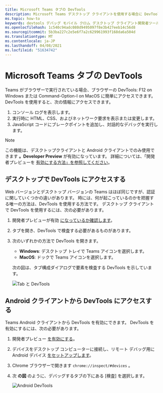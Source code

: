 ```yaml
---
title: Microsoft Teams タブの DevTools
description: Microsoft Teams デスクトップ クライアントを使用する場合に DevTools にアクセスする方法について説明します。
ms.topic: how-to
keywords: devtools デバッグ モバイル クロム デスクトップ クライアント開発者ツール
ms.openlocfilehash: 1c540c94adc080d9495097f8e3b427eeb14c56d8
ms.sourcegitcommit: 5b3ba227c2e5e6f7a2c629961993f168da6a504d
ms.translationtype: MT
ms.contentlocale: ja-JP
ms.lasthandoff: 04/08/2021
ms.locfileid: "51634742"
---
```

# <a name="devtools-for-microsoft-teams-tabs"></a>Microsoft Teams タブの DevTools

Teams がブラウザーで実行されている場合、ブラウザーの DevTools: F12 on Windows または Command-Option-I on MacOS に簡単にアクセスできます。 DevTools を使用すると、次の情報にアクセスできます。

1. コンソール ログを表示します。
1. 実行時に HTML、CSS、およびネットワーク要求を表示または変更します。
1. JavaScript コードにブレークポイントを追加し、対話的なデバッグを実行します。

> [!NOTE]
> この機能は、デスクトップクライアントと Android クライアントでのみ使用できます **。Developer Preview** が有効になっています。 詳細については、「開発者プレビューを [有効にする方法」を参照してください](~/resources/dev-preview/developer-preview-intro.md)。

## <a name="access-devtools-in-the-desktop"></a>デスクトップで DevTools にアクセスする

Web バージョンとデスクトップ バージョンの Teams はほぼ同じですが、認証に関していくつかの違いがあります。 時には、何が起こっているのかを把握する唯一の方法は、DevTools を使用する方法です。 デスクトップ クライアントで DevTools を使用するには、次の必要があります。

1. 開発者プレビューが有効 [になっているか確認します](~/resources/dev-preview/developer-preview-intro.md)。
1. タブを開き、DevTools で検査する必要があるものがあります。
1. 次のいずれかの方法で DevTools を開きます。
    * **Windows**: デスクトップ トレイで Teams アイコンを選択します。
    * **MacOS**: ドックで Teams アイコンを選択します。
 
   次の図は、タブ構成ダイアログで要素を検査する DevTools を示しています。

   ![Tab と DevTools](~/assets/images/dev-preview/tab-and-devtools.png)

## <a name="access-devtools-from-an-android-client"></a>Android クライアントから DevTools にアクセスする

Teams Android クライアントから DevTools を有効にできます。 DevTools を有効にするには、次の必要があります。

1. 開発者プレビュー [を有効にする](~/resources/dev-preview/developer-preview-intro.md)。
1. デバイスをデスクトップ コンピューターに接続し、リモート デバッグ用に Android デバイス [をセットアップします](https://developers.google.com/web/tools/chrome-devtools/remote-debugging/)。
1. Chrome ブラウザーで開きます `chrome://inspect/#devices` 。
1. 次 **の図** のように、デバッグするタブの下にある [検査] を選択します。

   ![Android DevTools](~/assets/images/android-devtools.png)
